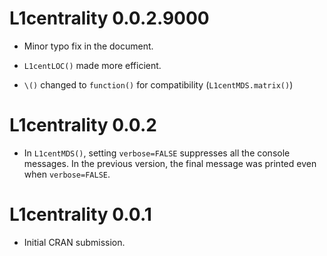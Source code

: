 # L1centrality 0.0.2.9000

* Minor typo fix in the document.

* `L1centLOC()` made more efficient.

* `\()` changed to `function()` for compatibility (`L1centMDS.matrix()`)

# L1centrality 0.0.2

* In `L1centMDS()`, setting `verbose=FALSE` suppresses all the console messages. In the previous version, the final message was printed even when `verbose=FALSE`.

# L1centrality 0.0.1

* Initial CRAN submission.

